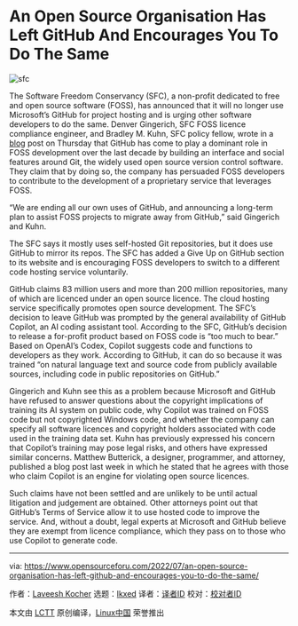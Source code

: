 [#]: subject: "An Open Source Organisation Has Left GitHub And Encourages You To Do The Same"
[#]: via: "https://www.opensourceforu.com/2022/07/an-open-source-organisation-has-left-github-and-encourages-you-to-do-the-same/"
[#]: author: "Laveesh Kocher https://www.opensourceforu.com/author/laveesh-kocher/"
[#]: collector: "lkxed"
[#]: translator: " "
[#]: reviewer: " "
[#]: publisher: " "
[#]: url: " "

An Open Source Organisation Has Left GitHub And Encourages You To Do The Same
======
![sfc][1]

The Software Freedom Conservancy (SFC), a non-profit dedicated to free and open source software (FOSS), has announced that it will no longer use Microsoft’s GitHub for project hosting and is urging other software developers to do the same. Denver Gingerich, SFC FOSS licence compliance engineer, and Bradley M. Kuhn, SFC policy fellow, wrote in a [blog][2] post on Thursday that GitHub has come to play a dominant role in FOSS development over the last decade by building an interface and social features around Git, the widely used open source version control software. They claim that by doing so, the company has persuaded FOSS developers to contribute to the development of a proprietary service that leverages FOSS.

“We are ending all our own uses of GitHub, and announcing a long-term plan to assist FOSS projects to migrate away from GitHub,” said Gingerich and Kuhn.

The SFC says it mostly uses self-hosted Git repositories, but it does use GitHub to mirror its repos. The SFC has added a Give Up on GitHub section to its website and is encouraging FOSS developers to switch to a different code hosting service voluntarily.

GitHub claims 83 million users and more than 200 million repositories, many of which are licenced under an open source licence. The cloud hosting service specifically promotes open source development. The SFC’s decision to leave GitHub was prompted by the general availability of GitHub Copilot, an AI coding assistant tool. According to the SFC, GitHub’s decision to release a for-profit product based on FOSS code is “too much to bear.” Based on OpenAI’s Codex, Copilot suggests code and functions to developers as they work. According to GitHub, it can do so because it was trained “on natural language text and source code from publicly available sources, including code in public repositories on GitHub.”

Gingerich and Kuhn see this as a problem because Microsoft and GitHub have refused to answer questions about the copyright implications of training its AI system on public code, why Copilot was trained on FOSS code but not copyrighted Windows code, and whether the company can specify all software licences and copyright holders associated with code used in the training data set. Kuhn has previously expressed his concern that Copilot’s training may pose legal risks, and others have expressed similar concerns. Matthew Butterick, a designer, programmer, and attorney, published a blog post last week in which he stated that he agrees with those who claim Copilot is an engine for violating open source licences.

Such claims have not been settled and are unlikely to be until actual litigation and judgement are obtained. Other attorneys point out that GitHub’s Terms of Service allow it to use hosted code to improve the service. And, without a doubt, legal experts at Microsoft and GitHub believe they are exempt from licence compliance, which they pass on to those who use Copilot to generate code.

--------------------------------------------------------------------------------

via: https://www.opensourceforu.com/2022/07/an-open-source-organisation-has-left-github-and-encourages-you-to-do-the-same/

作者：[Laveesh Kocher][a]
选题：[lkxed][b]
译者：[译者ID](https://github.com/译者ID)
校对：[校对者ID](https://github.com/校对者ID)

本文由 [LCTT](https://github.com/LCTT/TranslateProject) 原创编译，[Linux中国](https://linux.cn/) 荣誉推出

[a]: https://www.opensourceforu.com/author/laveesh-kocher/
[b]: https://github.com/lkxed
[1]: https://www.opensourceforu.com/wp-content/uploads/2022/07/sfc-e1656663655825.jpg
[2]: https://sfconservancy.org/blog/2022/jun/30/give-up-github-launch/
